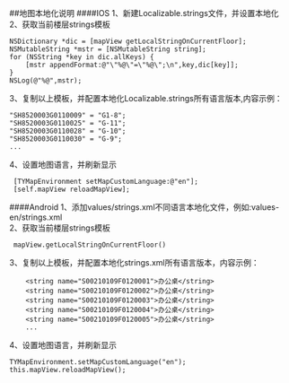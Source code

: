 ##地图本地化说明
####IOS
1、新建Localizable.strings文件，并设置本地化<br/>
2、获取当前楼层strings模板

```
NSDictionary *dic = [mapView getLocalStringOnCurrentFloor];
NSMutableString *mstr = [NSMutableString string];
for (NSString *key in dic.allKeys) {
	[mstr appendFormat:@"\"%@\"=\"%@\";\n",key,dic[key]];
}
NSLog(@"%@",mstr);
```
3、复制以上模板，并配置本地化Localizable.strings所有语言版本,内容示例：

```
"SH8520003G0110009" = "G1-8";
"SH8520003G0110025" = "G-11";
"SH8520003G0110028" = "G-10";
"SH8520003G0110030" = "G-9";
...
```
4、设置地图语言，并刷新显示

```
 [TYMapEnvironment setMapCustomLanguage:@"en"];
 [self.mapView reloadMapView];
```
####Android
1、添加values/strings.xml不同语言本地化文件，例如:values-en/strings.xml<br/>
2、获取当前楼层strings模板

```
 mapView.getLocalStringOnCurrentFloor()
```
3、复制以上模板，并配置本地化strings.xml所有语言版本，内容示例：

```
    <string name="S00210109F0120001">办公桌</string>
    <string name="S00210109F0120002">办公桌</string>
    <string name="S00210109F0120003">办公桌</string>
    <string name="S00210109F0120004">办公桌</string>
    <string name="S00210109F0120005">办公桌</string>
	...
```
4、设置地图语言，并刷新显示

```
TYMapEnvironment.setMapCustomLanguage("en");
this.mapView.reloadMapView();
```
